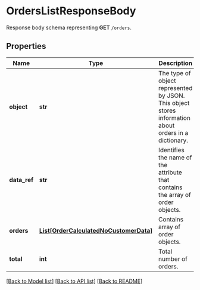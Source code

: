 # OrdersListResponseBody

Response body schema representing **GET** `/orders`.

## Properties
Name | Type | Description | Notes
------------ | ------------- | ------------- | -------------
**object** | **str** | The type of object represented by JSON. This object stores information about orders in a dictionary. | [default to 'list']
**data_ref** | **str** | Identifies the name of the attribute that contains the array of order objects. | [default to 'orders']
**orders** | [**List[OrderCalculatedNoCustomerData]**](OrderCalculatedNoCustomerData.md) | Contains array of order objects. | 
**total** | **int** | Total number of orders. | 

[[Back to Model list]](../README.md#documentation-for-models) [[Back to API list]](../README.md#documentation-for-api-endpoints) [[Back to README]](../README.md)



